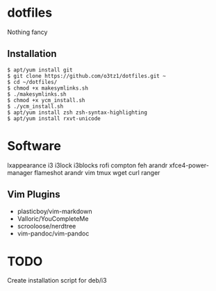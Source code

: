 # dotfiles

Nothing fancy


## Installation

    $ apt/yum install git
    $ git clone https://github.com/o3tz1/dotfiles.git ~
    $ cd ~/dotfiles/
    $ chmod +x makesymlinks.sh
    $ ./makesymlinks.sh
    $ chmod +x ycm_install.sh
    $ ./ycm_install.sh
    $ apt/yum install zsh zsh-syntax-highlighting
    $ apt/yum install rxvt-unicode
   
# Software

lxappearance i3 i3lock i3blocks rofi compton feh arandr xfce4-power-manager flameshot arandr vim tmux wget curl ranger

## Vim Plugins
* plasticboy/vim-markdown
* Valloric/YouCompleteMe
* scrooloose/nerdtree
* vim-pandoc/vim-pandoc

# TODO 

Create installation script for deb/i3
